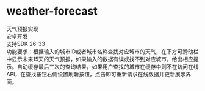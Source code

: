 # weather-forecast
天气预报实现
<br> 安卓开发
<br> 支持SDK 26-33
<br> 功能要求：根据输入的城市ID或者城市名称查找对应城市的天气，在下方可滑动栏中显示未来15天的天气预报，如果输入的数据有误或找不到对应城市，给出相应提示。自动缓存最后三次的查询结果，如果用户查找的城市在缓存中则不在访问在线API，在查找按钮右侧设置刷新按钮，点击即可重新请求在线数据并更新展示界面。
